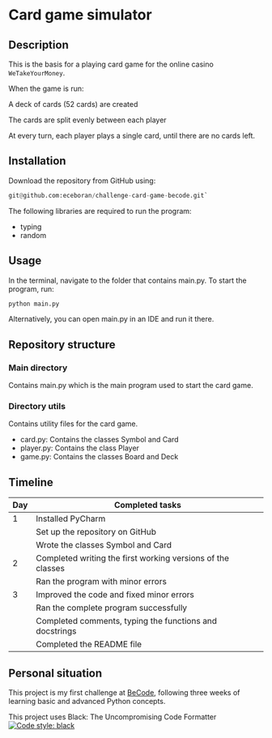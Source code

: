 # Card game simulator

## Description
This is the basis for a playing card game for the online casino `WeTakeYourMoney`.

When the game is run:

A deck of cards (52 cards) are created

The cards are split evenly between each player

At every turn, each player plays a single card, until there are no cards left.


## Installation
Download the repository from GitHub using:
```python
git@github.com:eceboran/challenge-card-game-becode.git`
```
The following libraries are required to run the program:
- typing
- random

## Usage
In the terminal, navigate to the folder that contains main.py. To start the program, run:
```python
python main.py
```
Alternatively, you can open main.py in an IDE and run it there.

## Repository structure

### Main directory
Contains main.py which is the main program used to start the card game.
### Directory utils
Contains utility files for the card game.
- card.py: Contains the classes Symbol and Card
- player.py: Contains the class Player
- game.py: Contains the classes Board and Deck
 
## Timeline

| Day  | Completed tasks                                                |
| ---- | -------------------------------------------------------------- |
| 1    | Installed PyCharm 												|
|      | Set up the repository on GitHub                  				|
|      | Wrote the classes Symbol and Card                				|
| 2    | Completed writing the first working versions of the classes	|
|      | Ran the program with minor errors                      		|
| 3    | Improved the code and fixed minor errors        				|
|      | Ran the complete program successfully                          |
|      | Completed comments, typing the functions and docstrings       	|
|      | Completed the README file                     					|


## Personal situation
This project is my first challenge at [BeCode](https://becode.org/), following three weeks of learning basic and advanced Python concepts.



This project uses Black: The Uncompromising Code Formatter
[![Code style: black](https://img.shields.io/badge/code%20style-black-000000.svg)](https://github.com/psf/black)
